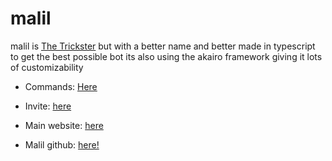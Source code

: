 # malil
malil is [The Trickster](https://skyblockdev.github.io/website/the-trickster) but with a better name and better made in typescript to get the best possible bot its also using the akairo framework giving it lots of customizability

* Commands: [Here](https://skyblockdev.github.io/website/malil-commands)

* Invite: [here](https://discord.com/oauth2/authorize?client_id=749020331187896410&scope=bot&permissions=0)

* Main website: [here](https://skyblockdev.github.io/website/)

* Malil github: [here!](https://github.com/SkyBlockDev/malil-akairo)
